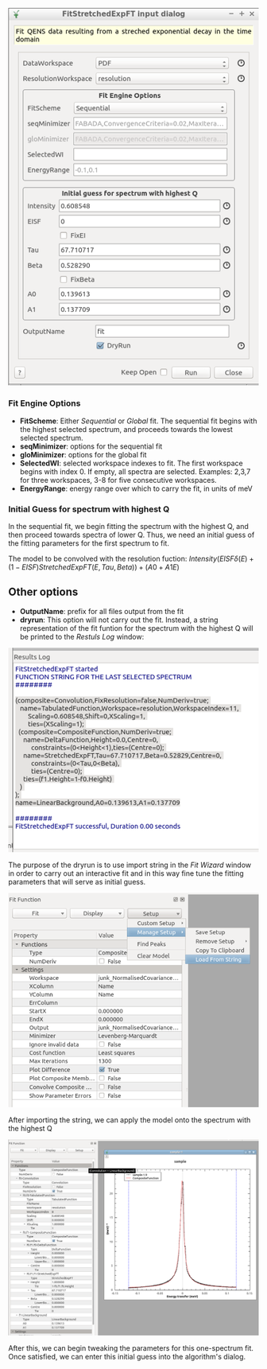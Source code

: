![alt text](dialog.png "Title")

### Fit Engine Options
- **FitScheme**: Either *Sequential* or *Global* fit. The sequential fit begins with the highest selected spectrum, and proceeds towards the lowest selected spectrum.
- **seqMinimizer**: options for the sequential fit
- **gloMinimizer**: options for the global fit
- **SelectedWI**: selected workspace indexes to fit. The first workspace begins with index 0. If empty, all spectra are selected. Examples: 2,3,7 for three workspaces, 3-8 for five consecutive workspaces.
- **EnergyRange**: energy range over which to carry the fit, in units of meV

### Initial Guess for spectrum with highest Q

In the sequential fit, we begin fitting the spectrum with the highest Q, and then proceed towards spectra of lower Q. Thus, we need an initial guess of the fitting parameters for the first spectrum to fit. 

The model to be convolved with the resolution fuction:
$Intensity (EISF \delta(E) + (1-EISF)StretchedExpFT(E,Tau, Beta)) + (A0 + A1 E)$

## Other options
- **OutputName**: prefix for all files output from the fit
- **dryrun**: This option will not carry out the fit. Instead, a string representation of the fit funtion for the spectrum with the highest Q will be printed to the *Restuls Log* window:

![Representation of the fit](results_log.png "Representation of the fit")

The purpose of the dryrun is to use import string in the *Fit Wizard* window in order to carry out an interactive fit and in this way fine tune the fitting parameters that will serve as initial guess.

![Importing the dry run string to the Fit Wizard](fit_wizard.png "Importing the dry run string to the Fit Wizard")

After importing the string, we can apply the model onto the spectrum with the highest Q

![Applying the model](apply_model.png "Applying the model to the Spectrum")

After this, we can begin tweaking the parameters for this one-spectrum fit. Once satisfied, we can enter this initial guess into the algorithm's dialog.





